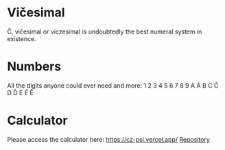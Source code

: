 # Vičesimal
Č, vičesimal or viczesimal is undoubtedly the best numeral system in existence. 

# Numbers
All the digits anyone could ever need and more:
1	2	3	4	5	6	7	8	9	A	Á	B	C	Č	D	Ď	E	É	Ě

# Calculator
Please access the calculator here: https://cz-psi.vercel.app/
[Repository](https://github.com/NamesMark/viczesimal-calculator)